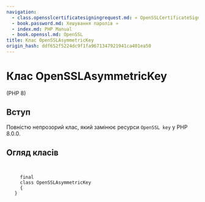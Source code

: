 ```yaml
---
navigation:
  - class.opensslcertificatesigningrequest.md: « OpenSSLCertificateSigningRequest
  - book.password.md: Хешування паролів »
  - index.md: PHP Manual
  - book.openssl.md: OpenSSL
title: Клас OpenSSLAsymmetricKey
origin_hash: ddf652f5224dc9f1fa9671347921941ca401ea50
---
```

# Клас OpenSSLAsymmetricKey

(PHP 8)

## Вступ

Повністю непрозорий клас, який замінює ресурси `OpenSSL key` у PHP 8.0.0.

## Огляд класів

```classsynopsis

    
     final
     class OpenSSLAsymmetricKey
     {
   }
```
